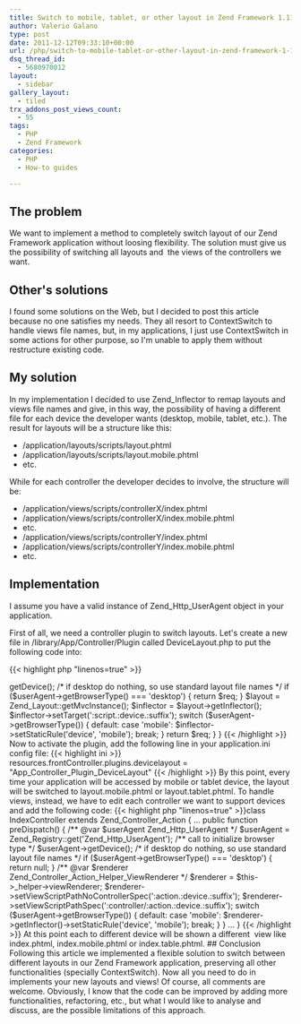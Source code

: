 ```yaml
---
title: Switch to mobile, tablet, or other layout in Zend Framework 1.11
author: Valerio Galano
type: post
date: 2011-12-12T09:33:10+00:00
url: /php/switch-to-mobile-tablet-or-other-layout-in-zend-framework-1-11/
dsq_thread_id:
  - 5680970012
layout:
  - sidebar
gallery_layout:
  - tiled
trx_addons_post_views_count:
  - 55
tags:
  - PHP
  - Zend Framework
categories:
  - PHP
  - How-to guides

---
```

<!--:en-->

## The problem

We want to implement a method to completely switch layout of our Zend Framework application without loosing flexibility. The solution must give us the possibility of switching all layouts and  the views of the controllers we want.<!--:-->

<!--:en-->

## Other's solutions

I found some solutions on the Web, but I decided to post this article because no one satisfies my needs. They all resort to ContextSwitch to handle views file names, but, in my applications, I just use ContextSwitch in some actions for other purpose, so I'm unable to apply them without restructure existing code.

## My solution




  
In my implementation I decided to use Zend_Inflector to remap layouts and views file names and give, in this way, the possibility of having a different file for each device the developer wants (desktop, mobile, tablet, etc.). The result for layouts will be a structure like this:

  * /application/layouts/scripts/layout.phtml
  * /application/layouts/scripts/layout.mobile.phtml
  * etc.

While for each controller the developer decides to involve, the structure will be:

  * /application/views/scripts/controllerX/index.phtml
  * /application/views/scripts/controllerX/index.mobile.phtml
  * etc.
  * /application/views/scripts/controllerY/index.phtml
  * /application/views/scripts/controllerY/index.mobile.phtml
  * etc.

## Implementation

I assume you have a valid instance of Zend\_Http\_UserAgent object in your application.

First of all, we need a controller plugin to switch layouts. Let's create a new file in /library/App/Controller/Plugin called DeviceLayout.php to put the following code into:

{{< highlight php "linenos=true" >}}
<?php

 /**
   * Remap layouts file names based on UserAgent device.
   */
 class App_Controller_Plugin_DeviceLayout extends Zend_Controller_Plugin_Abstract
 {
     public function dispatchLoopStartup(Zend_Controller_Request_Abstract $req) {

         /** @var $userAgent Zend_Http_UserAgent */
         $userAgent = Zend_Registry::get('Zend_Http_UserAgent');

         /** call to initialize browser type */
         $userAgent->getDevice();

        /* if desktop do nothing, so use standard layout file names */
        if ($userAgent->getBrowserType() === 'desktop') {
            return $req;
        }

        $layout = Zend_Layout::getMvcInstance();
        $inflector = $layout->getInflector();
        $inflector->setTarget(':script.:device.:suffix');

        switch ($userAgent->getBrowserType()) {
            default:
            case 'mobile':
                $inflector->setStaticRule('device', 'mobile');
                break;
        }
        return $req;
    }
}

{{< /highlight >}}

Now to activate the plugin, add the following line in your application.ini config file:

{{< highlight ini >}}
resources.frontController.plugins.devicelayout = "App_Controller_Plugin_DeviceLayout"
{{< /highlight >}}

By this point, every time your application will be accessed by mobile or tablet device, the layout will be switched to layout.mobile.phtml or layout.tablet.phtml.

To handle views, instead, we have to edit each controller we want to support devices and add the following code:

{{< highlight php "linenos=true" >}}class IndexController extends Zend_Controller_Action
{
    ...
    public function preDispatch()
    {
        /** @var $userAgent Zend_Http_UserAgent */
        $userAgent = Zend_Registry::get('Zend_Http_UserAgent');

        /** call to initialize browser type */
        $userAgent->getDevice();

        /* if desktop do nothing, so use standard layout file names */
        if ($userAgent->getBrowserType() === 'desktop') {
            return null;
        }

        /** @var $renderer Zend_Controller_Action_Helper_ViewRenderer */
        $renderer = $this->_helper->viewRenderer;
        $renderer->setViewScriptPathNoControllerSpec(':action.:device.:suffix');
        $renderer->setViewScriptPathSpec(':controller/:action.:device.:suffix');

        switch ($userAgent->getBrowserType()) {
            default:
            case 'mobile':
                $renderer->getInflector()->setStaticRule('device', 'mobile');
                break;
        }
    }
    ...
}
{{< /highlight >}}

At this point each to different device will be shown a different  view like index.phtml, index.mobile.phtml or index.table.phtml.

## Conclusion

Following this article we implemented a flexible solution to switch between different layouts in our Zend Framework application, preserving all other functionalities (specially ContextSwitch). Now all you need to do in implements your new layouts and views!

Of course, all comments are welcome. Obviously, I know that the code can be improved by adding more functionalities, refactoring, etc., but what I would like to analyse and discuss, are the possible limitations of this approach.<!--:-->